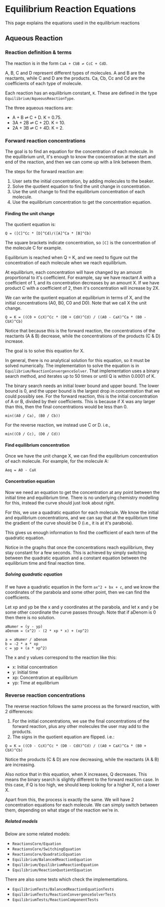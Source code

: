 # Equilibrium Reaction Equations

This page explains the equations used in the equilibrium reactions

## Aqueous Reaction

### Reaction definition & terms

The reaction is in the form `CaA + CbB ⇌ CcC + CdD`. 

A, B, C and D represent different types of molecules. A and B are the reactants, while C and D are 
the products. Ca, Cb, Cc and Cd are the coefficients of each type of molecule.

Each reaction has an equilibrium constant, `K`. These are defined in the type ``Equilibrium/AqueousReactionType``.

The three aqueous reactions are:

- A + B ⇌ C + D. K = 0.75.
- 3A + 2B ⇌ C + 2D. K = 10.
- 2A + 3B ⇌ C + 4D. K = 2.

### Forward reaction concentrations

The goal is to find an equation for the concentration of each molecule. In the equilibrium unit,
it's enough to know the concentration at the start and end of the reaction, and then we can come up 
with a link between them.

The steps for the forward reaction are:

1. User sets the initial concentration, by adding molecules to the beaker.
2. Solve the quotient equation to find the unit change in concentration.
3. Use the unit change to find the equilibrium concentration of each molecule.
4. Use the equilibrium concentration to get the concentration equation.

#### Finding the unit change

The quotient equation is:

```
Q = ([C]^Cc * [D]^Cd)/([A]^Ca * [B]^Cb)
```

The square brackets indicate concentration, so `[C]` is the concentration of the molecule C for example.

Equilibrium is reached when Q = K, and we need to figure out the concentration of each molecule
when we reach equilibrium.

At equilibrium, each concentration will have changed by an amount proportional to it's coefficient. 
For example, say we have reactant A with a coefficient of 1, and its concentration decreases by an 
amount X. If we have product C with a coefficient of 2, then it's concentration will increase by 2X.

We can write the quotient equation at equilibrium in terms of X, and the initial concentrations 
(A0, B0, C0 and D0). Note that we call X the unit change.

```
Q = K = ((C0 + CcX)^Cc * (D0 + CdX)^Cd) / ((A0 - CaX)^Ca * (B0 - CbX)^Cb)
```

Notice that because this is the forward reaction, the concentrations of the reactants (A & B) 
decrease, while the concentrations of the products (C & D) increase.

The goal is to solve this equation for X.

In general, there is no analytical solution for this equation, so it must be solved numerically. 
The implementation to solve the equation is in ``Equilibrium/ReactionConvergenceSolver``.
That implementation uses a binary search method, and iterates up to 50 times or until Q is within 
0.0001 of K.

The binary search needs an initial lower bound and upper bound. The lower bound is 0, and the upper
bound is the largest drop in concentration that we could possibly see. For the forward reaction,
this is the initial concentration of A or B, divided by their coefficients. This is because if X
was any larger than this, then the final concentrations would be less than 0.

```
min((A0 / Ca), (B0 / Cb))
```

For the reverse reaction, we instead use C or D. i.e.,

```
min((C0 / Cc), (D0 / Cd))
```

#### Find equilibrium concentration

Once we have the unit change X, we can find the equilibrium concentration of each molecule. For example, 
for the molecule A:

```
Aeq = A0 - CaX
```

#### Concentration equation

Now we need an equation to get the concentration at any point between the initial time and 
equilibrium time. There is no underlying chemistry modelling for this, instead the curve should 
just look about right. 

For this, we use a quadratic equation for each molecule. We know the initial and equilibrium 
concentrations, and we can say that at the equilibrium time the gradient of the curve should be 0 
(i.e., it is at it's parabola).

This gives us enough information to find the coefficient of each term of the quadratic equation.

Notice in the graphs that once the concentrations reach equilibrium, they stay constant for a few 
seconds. This is achieved by simply switching between the quadratic equation and a constant equation
between the equilibrium time and final reaction time.

##### Solving quadratic equation

If we have a quadratic equation in the form `ax^2 + bx + c`, and we know the coordinates of the 
parabola and some other point, then we can find the coefficients.

Let xp and yp be the x and y coordinates at the parabola, and let x and y be some other coordinate
the curve passes through. Note that if aDenom is 0 then there is no solution.

```
aNumer = (y - yp)
aDenom = (x^2) - (2 * xp * x) + (xp^2)

a = aNumer / aDenom
b = -2 * a * xp
c = yp + (a * xp^2)
```

The x and y values correspond to the reaction like this:

- x: Initial concentration
- y: Initial time
- xp: Concentration at equilibrium
- yp: Time at equilibrium

### Reverse reaction concentrations

The reverse reaction follows the same process as the forward reaction, with 2 differences:

1. For the initial concentrations, we use the final concentrations of the forward reaction, plus 
any other molecules the user may add to the products.
2. The signs in the quotient equation are flipped. i.e.:

```
Q = K = ((C0 - CcX)^Cc * (D0 - CdX)^Cd) / ((A0 + CaX)^Ca * (B0 + CbX)^Cb)
```

Notice the products (C & D) are now decreasing, while the reactants (A & B) are increasing.

Also notice that in this equation, when X increases, Q decreases. This means the binary search is slightly
different to the forward reaction case. In this case, if Q is too high, we should keep looking for a
higher X, not a lower X. 

Apart from this, the process is exactly the same. We will have 2 concentration equations for each 
molecule. We can simply switch between them, depending on what stage of the reaction we're in.

##### Related models

Below are some related models:

- ``ReactionsCore/Equation``
- ``ReactionsCore/SwitchingEquation``
- ``ReactionsCore/QuadraticEquation``
- ``Equilibrium/BalancedReactionEquation``
- ``Equilibrium/EquilibriumReactionEquation``
- ``Equilibrium/ReactionQuotientEquation``

There are also some tests which check the implementations.

- ``EquilibriumTests/BalancedReactionEquationTests``
- ``EquilibriumTests/ReactionConvergenceSolverTests``
- ``EquilibriumTests/ReactionComponentTests``
